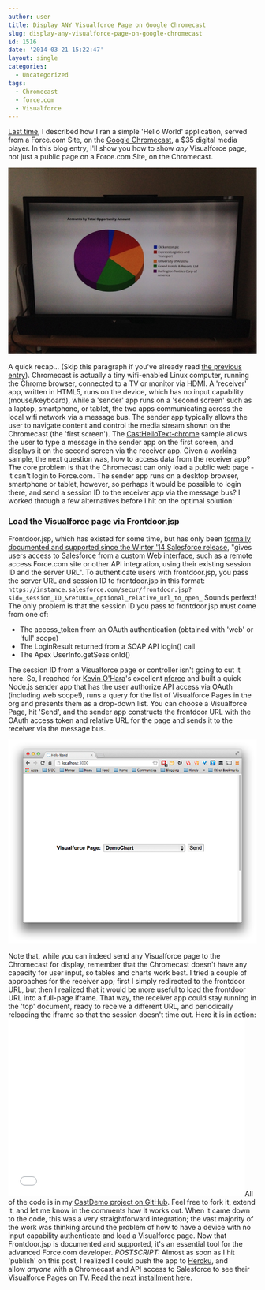 ```yaml
---
author: user
title: Display ANY Visualforce Page on Google Chromecast
slug: display-any-visualforce-page-on-google-chromecast
id: 1516
date: '2014-03-21 15:22:47'
layout: single
categories:
  - Uncategorized
tags:
  - Chromecast
  - force.com
  - Visualforce
---
```


[Last time](getting-started-with-chromecast-on-visualforce), I described how I ran a simple 'Hello World' application, served from a Force.com Site, on the [Google Chromecast](http://www.google.com/chromecast), a $35 digital media player. In this blog entry, I'll show you how to show _any_ Visualforce page, not just a public page on a Force.com Site, on the Chromecast.

![IMG_1579](images/IMG_1579.jpg)

A quick recap... (Skip this paragraph if you've already read [the previous entry](getting-started-with-chromecast-on-visualforce)). Chromecast is actually a tiny wifi-enabled Linux computer, running the Chrome browser, connected to a TV or monitor via HDMI. A 'receiver' app, written in HTML5, runs on the device, which has no input capability (mouse/keyboard), while a 'sender' app runs on a 'second screen' such as a laptop, smartphone, or tablet, the two apps communicating across the local wifi network via a message bus. The sender app typically allows the user to navigate content and control the media stream shown on the Chromecast (the 'first screen'). The [CastHelloText-chrome](https://github.com/googlecast/CastHelloText-chrome) sample allows the user to type a message in the sender app on the first screen, and displays it on the second screen via the receiver app. Given a working sample, the next question was, how to access data from the receiver app? The core problem is that the Chromecast can only load a public web page - it can't login to Force.com. The sender app runs on a desktop browser, smartphone or tablet, however, so perhaps it would be possible to login there, and send a session ID to the receiver app via the message bus? I worked through a few alternatives before I hit on the optimal solution:

### Load the Visualforce page via Frontdoor.jsp

Frontdoor.jsp, which has existed for some time, but has only been [formally documented and supported since the Winter '14 Salesforce release](http://docs.releasenotes.salesforce.com/en-us/winter14/release-notes/security_frontdoorjsp.htm), "gives users access to Salesforce from a custom Web interface, such as a remote access Force.com site or other API integration, using their existing session ID and the server URL". To authenticate users with frontdoor.jsp, you pass the server URL and session ID to frontdoor.jsp in this format: `https://instance.salesforce.com/secur/frontdoor.jsp?sid=_session_ID_&retURL=_optional_relative_url_to_open_` Sounds perfect! The only problem is that the session ID you pass to frontdoor.jsp must come from one of:

*   The access_token from an OAuth authentication (obtained with 'web' or 'full' scope)
*   The LoginResult returned from a SOAP API login() call
*   The Apex UserInfo.getSessionId()

The session ID from a Visualforce page or controller isn't going to cut it here. So, I reached for [Kevin O'Hara](https://twitter.com/kevino80)'s excellent [nforce](https://github.com/kevinohara80/nforce) and built a quick Node.js sender app that has the user authorize API access via OAuth (including web scope!), runs a query for the list of Visualforce Pages in the org and presents them as a drop-down list. You can choose a Visualforce Page, hit 'Send', and the sender app constructs the frontdoor URL with the OAuth access token and relative URL for the page and sends it to the receiver via the message bus.

![Screen Shot 2014-03-21 at 12.09.08 PM](images/Screen-Shot-2014-03-21-at-12.09.08-PM.png)

Note that, while you can indeed send any Visualforce page to the Chromecast for display, remember that the Chromecast doesn't have any capacity for user input, so tables and charts work best. I tried a couple of approaches for the receiver app; first I simply redirected to the frontdoor URL, but then I realized that it would be more useful to load the frontdoor URL into a full-page iframe. That way, the receiver app could stay running in the 'top' document, ready to receive a different URL, and periodically reloading the iframe so that the session doesn't time out. Here it is in action: <iframe src="//www.youtube.com/embed/0tWnaOYqUzM" height="360" width="480" allowfullscreen="" frameborder="0"></iframe>All of the code is in my [CastDemo project on GitHub](https://github.com/metadaddy-sfdc/CastDemo). Feel free to fork it, extend it, and let me know in the comments how it works out. When it came down to the code, this was a very straightforward integration; the vast majority of the work was thinking around the problem of how to have a device with no input capability authenticate and load a Visualforce page. Now that Frontdoor.jsp is documented and supported, it's an essential tool for the advanced Force.com developer. _POSTSCRIPT:_ Almost as soon as I hit 'publish' on this post, I realized I could push the app to [Heroku](http://heroku.com/), and allow _anyone_ with a Chromecast and API access to Salesforce to see their Visualforce Pages on TV. [Read the next installment here](visualforce-on-chromecast-as-a-service).
